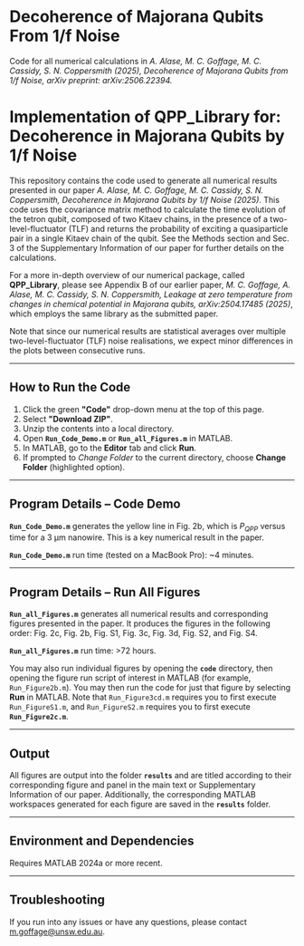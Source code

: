 # Decoherence of Majorana Qubits From 1/f Noise

Code for all numerical calculations in *A. Alase, M. C. Goffage, M. C. Cassidy, S. N. Coppersmith (2025), Decoherence of Majorana Qubits from 1/f Noise, arXiv preprint: arXiv:2506.22394.*

# Implementation of QPP_Library for: Decoherence in Majorana Qubits by 1/f Noise

This repository contains the code used to generate all numerical results presented in our paper *A. Alase, M. C. Goffage, M. C. Cassidy, S. N. Coppersmith, Decoherence in Majorana Qubits by 1/f Noise (2025)*. This code uses the covariance matrix method to calculate the time evolution of the tetron qubit, composed of two Kitaev chains, in the presence of a two-level-fluctuator (TLF) and returns the probability of exciting a quasiparticle pair in a single Kitaev chain of the qubit. See the Methods section and Sec. 3 of the Supplementary Information of our paper for further details on the calculations.  

For a more in-depth overview of our numerical package, called **QPP_Library**, please see Appendix B of our earlier paper, *M. C. Goffage, A. Alase, M. C. Cassidy, S. N. Coppersmith, Leakage at zero temperature from changes in chemical potential in Majorana qubits, arXiv:2504.17485 (2025)*, which employs the same library as the submitted paper.  

Note that since our numerical results are statistical averages over multiple two-level-fluctuator (TLF) noise realisations, we expect minor differences in the plots between consecutive runs.  

---

## How to Run the Code
1. Click the green **"Code"** drop-down menu at the top of this page.  
2. Select **"Download ZIP"**.  
3. Unzip the contents into a local directory.  
4. Open **`Run_Code_Demo.m`** or **`Run_all_Figures.m`** in MATLAB.  
5. In MATLAB, go to the **Editor** tab and click **Run**.  
6. If prompted to *Change Folder* to the current directory, choose **Change Folder** (highlighted option).  

---

## Program Details – Code Demo
**`Run_Code_Demo.m`** generates the yellow line in Fig. 2b, which is $P_{QPP}$ versus time for a 3 µm nanowire. This is a key numerical result in the paper.  

**`Run_Code_Demo.m`** run time (tested on a MacBook Pro): ~4 minutes.

---

## Program Details – Run All Figures
**`Run_all_Figures.m`** generates all numerical results and corresponding figures presented in the paper. It produces the figures in the following order: Fig. 2c, Fig. 2b, Fig. S1, Fig. 3c, Fig. 3d, Fig. S2, and Fig. S4.  

**`Run_all_Figures.m`** run time: >72 hours.  

You may also run individual figures by opening the **`code`** directory, then opening the figure run script of interest in MATLAB (for example, `Run_Figure2b.m`). You may then run the code for just that figure by selecting **Run** in MATLAB. Note that `Run_Figure3cd.m` requires you to first execute `Run_FigureS1.m`, and `Run_FigureS2.m` requires you to first execute **`Run_Figure2c.m`**.  

---

## Output
All figures are output into the folder **`results`** and are titled according to their corresponding figure and panel in the main text or Supplementary Information of our paper. Additionally, the corresponding MATLAB workspaces generated for each figure are saved in the **`results`** folder.  

---

## Environment and Dependencies
Requires MATLAB 2024a or more recent.  

---

## Troubleshooting
If you run into any issues or have any questions, please contact m.goffage@unsw.edu.au.  

